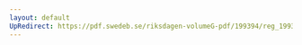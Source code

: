 ```yaml
---
layout: default
UpRedirect: https://pdf.swedeb.se/riksdagen-volumeG-pdf/199394/reg_199394/reg_199394_0162.pdf
---
```

